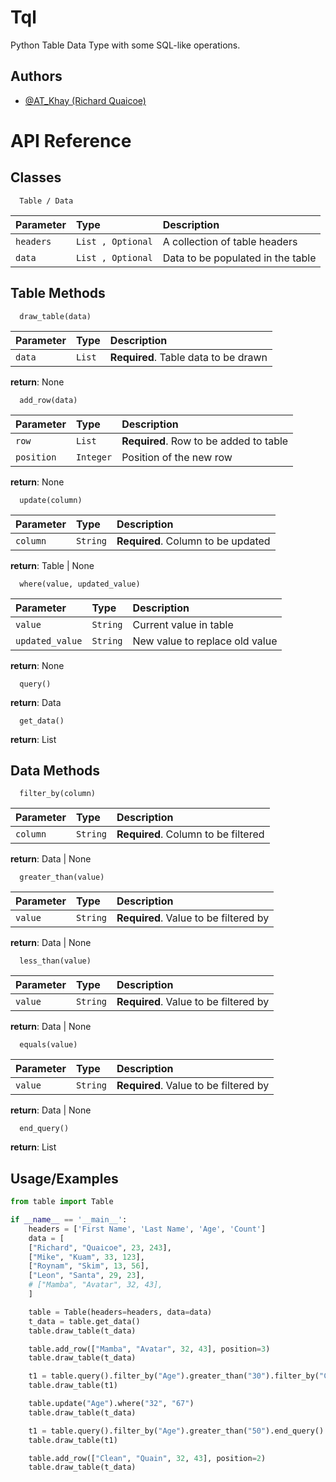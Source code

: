
# Tql

Python Table Data Type with some SQL-like operations.


## Authors

- [@AT_Khay (Richard Quaicoe)](https://github.com/Attakay78/)


# API Reference

## Classes

```Class
  Table / Data
```

| Parameter | Type     | Description                |
| :-------- | :------- | :------------------------- |
| `headers` | `List , Optional` | A collection of table headers | 
| `data` | `List , Optional` | Data to be populated in the table |


## Table Methods

```method
  draw_table(data)
```

| Parameter | Type     | Description                       |
| :-------- | :------- | :-------------------------------- |
| `data`    | `List` | **Required**. Table data to be drawn |

**return**:  None


```method
  add_row(data)
```

| Parameter | Type     | Description                       |
| :-------- | :------- | :-------------------------------- |
| `row`    | `List` | **Required**. Row to be added to table | 
| `position`    | `Integer` | Position of the new row |

**return**:  None

```method
  update(column)
```

| Parameter | Type     | Description                       |
| :-------- | :------- | :-------------------------------- |
| `column`    | `String` | **Required**. Column to be updated |

**return**:  Table | None


```method
  where(value, updated_value)
```

| Parameter | Type     | Description                       |
| :-------- | :------- | :-------------------------------- |
| `value`    | `String` |  Current value in table|
| `updated_value`    | `String` |  New value to replace old value|

**return**:  None


```method
  query()
```
**return**:  Data


```method
  get_data()
```
**return**:  List



## Data Methods

```method
  filter_by(column)
```

| Parameter | Type     | Description                       |
| :-------- | :------- | :-------------------------------- |
| `column`    | `String` | **Required**. Column to be filtered |

**return**:  Data | None


```method
  greater_than(value)
```

| Parameter | Type     | Description                       |
| :-------- | :------- | :-------------------------------- |
| `value`    | `String` | **Required**. Value to be filtered by |

**return**:  Data | None


```method
  less_than(value)
```

| Parameter | Type     | Description                       |
| :-------- | :------- | :-------------------------------- |
| `value`    | `String` | **Required**. Value to be filtered by |

**return**:  Data | None


```method
  equals(value)
```

| Parameter | Type     | Description                       |
| :-------- | :------- | :-------------------------------- |
| `value`    | `String` | **Required**. Value to be filtered by |

**return**:  Data | None


```method
  end_query()
```
**return**:  List
## Usage/Examples

```python
from table import Table

if __name__ == '__main__':
    headers = ['First Name', 'Last Name', 'Age', 'Count']
    data = [
    ["Richard", "Quaicoe", 23, 243],
    ["Mike", "Kuam", 33, 123],
    ["Roynam", "Skim", 13, 56],
    ["Leon", "Santa", 29, 23],
    # ["Mamba", "Avatar", 32, 43],
    ]

    table = Table(headers=headers, data=data)
    t_data = table.get_data()
    table.draw_table(t_data)

    table.add_row(["Mamba", "Avatar", 32, 43], position=3)
    table.draw_table(t_data)

    t1 = table.query().filter_by("Age").greater_than("30").filter_by("Count").greater_than("50").end_query()
    table.draw_table(t1)

    table.update("Age").where("32", "67")
    table.draw_table(t_data)

    t1 = table.query().filter_by("Age").greater_than("50").end_query()
    table.draw_table(t1)

    table.add_row(["Clean", "Quain", 32, 43], position=2)
    table.draw_table(t_data)
```

